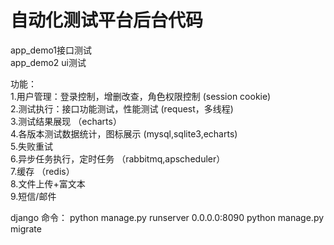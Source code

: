# 自动化测试平台后台代码     
app_demo1接口测试   
app_demo2 ui测试   

功能：    
1.用户管理：登录控制，增删改查，角色权限控制    (session cookie)    
2.测试执行：接口功能测试，性能测试             (request，多线程)    
3.测试结果展现                               （echarts）    
4.各版本测试数据统计，图标展示                 (mysql,sqlite3,echarts)         
5.失败重试    
6.异步任务执行，定时任务                      （rabbitmq,apscheduler）      
7.缓存                                      （redis）     
8.文件上传+富文本     
9.短信/邮件    

django 命令：
python manage.py runserver 0.0.0.0:8090
python manage.py migrate

